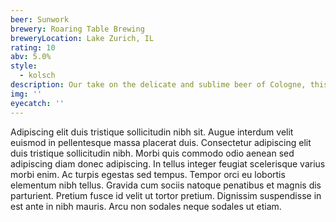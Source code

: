```yaml
---
beer: Sunwork
brewery: Roaring Table Brewing
breweryLocation: Lake Zurich, IL
rating: 10
abv: 5.0%
style:
  - kolsch
description: Our take on the delicate and sublime beer of Cologne, this one rewards casual sipping and more introspective pours alike. It’s nuanced, unhypeable, and we absolutely love it. Drink it and be awesomely uncool!
img: ''
eyecatch: ''
---
```

Adipiscing elit duis tristique sollicitudin nibh sit. Augue interdum velit euismod in pellentesque massa placerat duis. Consectetur adipiscing elit duis tristique sollicitudin nibh. Morbi quis commodo odio aenean sed adipiscing diam donec adipiscing. In tellus integer feugiat scelerisque varius morbi enim. Ac turpis egestas sed tempus. Tempor orci eu lobortis elementum nibh tellus. Gravida cum sociis natoque penatibus et magnis dis parturient. Pretium fusce id velit ut tortor pretium. Dignissim suspendisse in est ante in nibh mauris. Arcu non sodales neque sodales ut etiam.